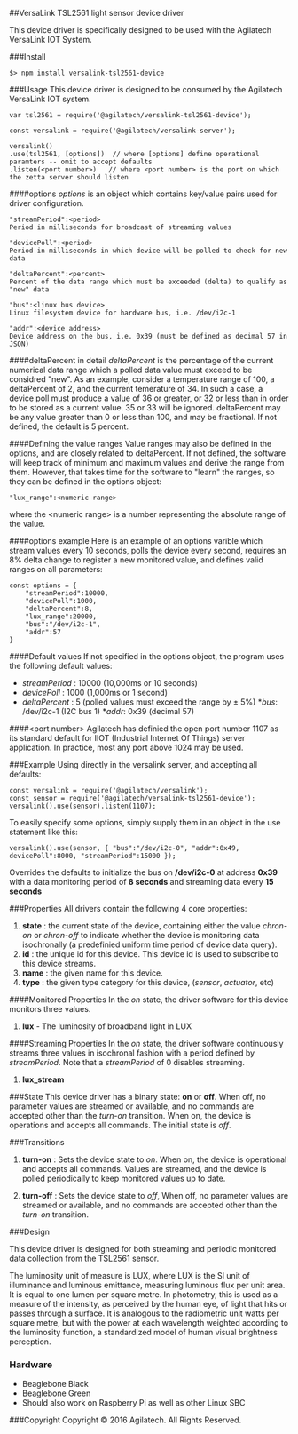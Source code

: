 ##VersaLink TSL2561 light sensor device driver

This device driver is specifically designed to be used with the Agilatech VersaLink IOT System.

###Install
```
$> npm install versalink-tsl2561-device
```

###Usage
This device driver is designed to be consumed by the Agilatech VersaLink IOT system.
```
var tsl2561 = require('@agilatech/versalink-tsl2561-device');

const versalink = require('@agilatech/versalink-server');

versalink()
.use(tsl2561, [options])  // where [options] define operational paramters -- omit to accept defaults
.listen(<port number>)   // where <port number> is the port on which the zetta server should listen
```

####options
_options_ is an object which contains key/value pairs used for driver configuration.

```
"streamPeriod":<period>
Period in milliseconds for broadcast of streaming values

"devicePoll":<period>
Period in milliseconds in which device will be polled to check for new data

"deltaPercent":<percent>
Percent of the data range which must be exceeded (delta) to qualify as "new" data

"bus":<linux bus device>
Linux filesystem device for hardware bus, i.e. /dev/i2c-1

"addr":<device address>
Device address on the bus, i.e. 0x39 (must be defined as decimal 57 in JSON)
```
####deltaPercent in detail
_deltaPercent_ is the percentage of the current numerical data range which a polled data value must exceed to be considred "new". As an example, consider a temperature range of 100, a deltaPercent of 2, and the current temerature of 34.  In such a case, a device poll must produce a value of 36 or greater, or 32 or less than in order to be stored as a current value.  35 or 33 will be ignored.  deltaPercent may be any value greater than 0 or less than 100, and may be fractional. If not defined, the default is 5 percent.

####Defining the value ranges
Value ranges may also be defined in the options, and are closely related to deltaPercent.  If not defined, the software will keep track of minimum and maximum values and derive the range from them.  However, that takes time for the software to "learn" the ranges, so they can be defined in the options object:
```
"lux_range":<numeric range>
```
where the &lt;numeric range&gt; is a number representing the absolute range of the value.

####options example
Here is an example of an options varible which stream values every 10 seconds, polls the device every second, requires an 8% delta change to register a new monitored value, and defines valid ranges on all parameters:
```
const options = {
    "streamPeriod":10000, 
    "devicePoll":1000, 
    "deltaPercent":8,
    "lux_range":20000,
    "bus":"/dev/i2c-1",
    "addr":57
}
```

  
####Default values
If not specified in the options object, the program uses the following default values:
* _streamPeriod_ : 10000 (10,000ms or 10 seconds)
* _devicePoll_ : 1000 (1,000ms or 1 second)
* _deltaPercent_ : 5 (polled values must exceed the range by &plusmn; 5%)
*_bus_: /dev/i2c-1 (I2C bus 1)
*_addr_: 0x39 (decimal 57)
    
####&lt;port number&gt;
Agilatech has definied the open port number 1107 as its standard default for IIOT (Industrial Internet Of Things) server application. In practice, most any port above 1024 may be used.


###Example
Using directly in the versalink server, and accepting all defaults:
```
const versalink = require('@agilatech/versalink');
const sensor = require('@agilatech/versalink-tsl2561-device');
versalink().use(sensor).listen(1107);
```

To easily specify some options, simply supply them in an object in the use statement like this:
```
versalink().use(sensor, { "bus":"/dev/i2c-0", "addr":0x49, devicePoll":8000, "streamPeriod":15000 });
```
Overrides the defaults to initialize the bus on **/dev/i2c-0** at address **0x39** with a data monitoring period of **8 seconds** and streaming data every **15 seconds**

###Properties
All drivers contain the following 4 core properties:
1. **state** : the current state of the device, containing either the value *chron-on* or *chron-off* 
to indicate whether the device is monitoring data isochronally (a predefinied uniform time period of device data query).
2. **id** : the unique id for this device.  This device id is used to subscribe to this device streams.
3. **name** : the given name for this device.
4. **type** : the given type category for this device,  (_sensor_, _actuator_, etc)


####Monitored Properties
In the *on* state, the driver software for this device monitors three values.
1. **lux** - The luminosity of broadband light in LUX

  
####Streaming Properties
In the *on* state, the driver software continuously streams three values in isochronal 
fashion with a period defined by *streamPeriod*. Note that a *streamPeriod* of 0 disables streaming.
1. **lux_stream**
  

###State
This device driver has a binary state: __on__ or __off__. When off, no parameter values are streamed or available, and no commands are accepted other than the _turn-on_ transition. When on, the device is operations and accepts all commands.  The initial state is _off_.
  
  
###Transitions
1. **turn-on** : Sets the device state to *on*. When on, the device is operational and accepts all commands. Values are streamed, and the device is polled periodically to keep monitored values up to date.

2. **turn-off** : Sets the device state to *off*, When off, no parameter values are streamed or available, and no commands are accepted other than the _turn-on_ transition.

###Design

This device driver is designed for both streaming and periodic monitored data collection from the TSL2561 sensor.

The luminosity unit of measure is LUX, where LUX is the SI unit of illuminance and luminous emittance, measuring luminous flux per unit area. It is equal to one lumen per square metre. In photometry, this is used as a measure of the intensity, as perceived by the human eye, of light that hits or passes through a surface. It is analogous to the radiometric unit watts per square metre, but with the power at each wavelength weighted according to the luminosity function, a standardized model of human visual brightness perception.


### Hardware

* Beaglebone Black
* Beaglebone Green
* Should also work on Raspberry Pi as well as other Linux SBC


###Copyright
Copyright © 2016 Agilatech. All Rights Reserved.

